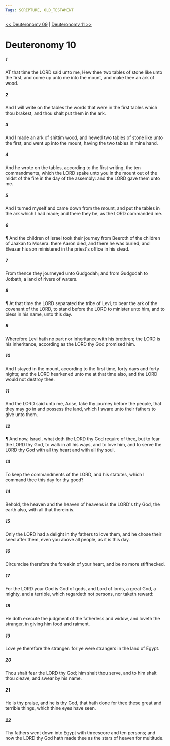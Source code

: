 ```yaml
---
Tags: SCRIPTURE, OLD_TESTAMENT
---
```


[<< Deuteronomy 09](OLD_TESTAMENT/05_Deuteronomy/Deuteronomy_09.md) | [Deuteronomy 11 >>](OLD_TESTAMENT/05_Deuteronomy/Deuteronomy_11.md)

# Deuteronomy 10

##### 1
 AT that time the LORD said unto me, Hew thee two tables of stone like unto the first, and come up unto me into the mount, and make thee an ark of wood.
##### 2
 And I will write on the tables the words that were in the first tables which thou brakest, and thou shalt put them in the ark.
##### 3
 And I made an ark of shittim wood, and hewed two tables of stone like unto the first, and went up into the mount, having the two tables in mine hand.
##### 4
 And he wrote on the tables, according to the first writing, the ten commandments, which the LORD spake unto you in the mount out of the midst of the fire in the day of the assembly: and the LORD gave them unto me.
##### 5
 And I turned myself and came down from the mount, and put the tables in the ark which I had made; and there they be, as the LORD commanded me.
##### 6
 ¶ And the children of Israel took their journey from Beeroth of the children of Jaakan to Mosera: there Aaron died, and there he was buried; and Eleazar his son ministered in the priest's office in his stead.
##### 7
 From thence they journeyed unto Gudgodah; and from Gudgodah to Jotbath, a land of rivers of waters.
##### 8
 ¶ At that time the LORD separated the tribe of Levi, to bear the ark of the covenant of the LORD, to stand before the LORD to minister unto him, and to bless in his name, unto this day.
##### 9
 Wherefore Levi hath no part nor inheritance with his brethren; the LORD is his inheritance, according as the LORD thy God promised him.
##### 10
 And I stayed in the mount, according to the first time, forty days and forty nights; and the LORD hearkened unto me at that time also, and the LORD would not destroy thee.
##### 11
 And the LORD said unto me, Arise, take thy journey before the people, that they may go in and possess the land, which I sware unto their fathers to give unto them.
##### 12
 ¶ And now, Israel, what doth the LORD thy God require of thee, but to fear the LORD thy God, to walk in all his ways, and to love him, and to serve the LORD thy God with all thy heart and with all thy soul,
##### 13
 To keep the commandments of the LORD, and his statutes, which I command thee this day for thy good?
##### 14
 Behold, the heaven and the heaven of heavens is the LORD's thy God, the earth also, with all that therein is.
##### 15
 Only the LORD had a delight in thy fathers to love them, and he chose their seed after them, even you above all people, as it is this day.
##### 16
 Circumcise therefore the foreskin of your heart, and be no more stiffnecked.
##### 17
 For the LORD your God is God of gods, and Lord of lords, a great God, a mighty, and a terrible, which regardeth not persons, nor taketh reward:
##### 18
 He doth execute the judgment of the fatherless and widow, and loveth the stranger, in giving him food and raiment.
##### 19
 Love ye therefore the stranger: for ye were strangers in the land of Egypt.
##### 20
 Thou shalt fear the LORD thy God; him shalt thou serve, and to him shalt thou cleave, and swear by his name.
##### 21
 He is thy praise, and he is thy God, that hath done for thee these great and terrible things, which thine eyes have seen.
##### 22
 Thy fathers went down into Egypt with threescore and ten persons; and now the LORD thy God hath made thee as the stars of heaven for multitude.
